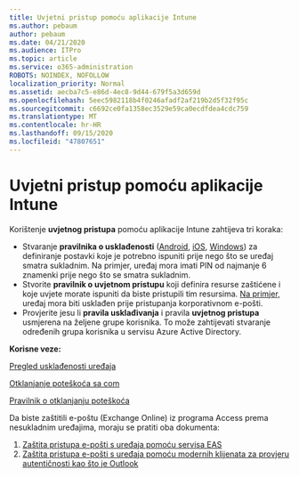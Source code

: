 ```yaml
---
title: Uvjetni pristup pomoću aplikacije Intune
ms.author: pebaum
author: pebaum
ms.date: 04/21/2020
ms.audience: ITPro
ms.topic: article
ms.service: o365-administration
ROBOTS: NOINDEX, NOFOLLOW
localization_priority: Normal
ms.assetid: aecba7c5-e86d-4ec8-9d44-679f5a3d659d
ms.openlocfilehash: 5eec5982118b4f0246afadf2af219b2d5f32f95c
ms.sourcegitcommit: c6692ce0fa1358ec3529e59ca0ecdfdea4cdc759
ms.translationtype: MT
ms.contentlocale: hr-HR
ms.lasthandoff: 09/15/2020
ms.locfileid: "47807651"
---
```

# <a name="conditional-access-with-intune"></a>Uvjetni pristup pomoću aplikacije Intune

Korištenje  **uvjetnog pristupa**  pomoću aplikacije Intune zahtijeva tri koraka:

- Stvaranje  **pravilnika o usklađenosti**  ([Android](https://docs.microsoft.com/intune/compliance-policy-create-android),  [iOS](https://docs.microsoft.com/intune/compliance-policy-create-ios),  [Windows](https://docs.microsoft.com//intune/compliance-policy-create-windows)) za definiranje postavki koje je potrebno ispuniti prije nego što se uređaj smatra sukladnim. Na primjer, uređaj mora imati PIN od najmanje 6 znamenki prije nego što se smatra sukladnim.
- Stvorite **pravilnik o uvjetnom pristupu**  koji definira resurse zaštićene i koje uvjete morate ispuniti da biste pristupili tim resursima.  [Na primjer,](https://docs.microsoft.com/intune/tutorial-protect-email-on-unmanaged-devices#create-conditional-access-policies)  uređaj mora biti usklađen prije pristupanja korporativnom e-pošti.
- Provjerite jesu li **pravila usklađivanja**  i pravila  **uvjetnog pristupa**  usmjerena na željene grupe korisnika. To može zahtijevati stvaranje određenih grupa korisnika u servisu Azure Active Directory.

**Korisne veze:**

[Pregled usklađenosti uređaja](https://docs.microsoft.com/intune/device-compliance-get-started)

[Otklanjanje poteškoća sa com](https://docs.microsoft.com/intune/troubleshoot-conditional-access)

[Pravilnik o otklanjanju poteškoća](https://docs.microsoft.com/intune/troubleshoot-policies-in-microsoft-intune)

Da biste zaštitili e-poštu (Exchange Online) iz programa Access prema nesukladnim uređajima, moraju se pratiti oba dokumenta:

1. [Zaštita pristupa e-pošti s uređaja pomoću servisa EAS](https://docs.microsoft.com/intune/tutorial-protect-email-on-unmanaged-devices)
2. [Zaštita pristupa e-pošti s uređaja pomoću modernih klijenata za provjeru autentičnosti kao što je Outlook](https://docs.microsoft.com/intune/tutorial-protect-email-on-enrolled-devices)